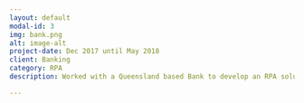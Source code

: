 ```yaml
---
layout: default
modal-id: 3
img: bank.png
alt: image-alt
project-date: Dec 2017 until May 2018
client: Banking
category: RPA
description: Worked with a Queensland based Bank to develop an RPA solution for a complex and large internal business process. Focus points during this engagement included RPA process development, collaborating with multiple RPA developers on one complex process build using agile methods (Epics, User Stories, Scrums, Retrospectives, Sprint Planning etc), and leading the overall documentation of the final RPA process solution (Business Rules, How to Handle Exceptions etc).

---
```

